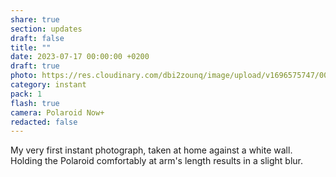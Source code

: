 ```yaml
---
share: true
section: updates
draft: false
title: ""
date: 2023-07-17 00:00:00 +0200
draft: true
photo: https://res.cloudinary.com/dbi2zounq/image/upload/v1696575747/001_phxutv.jpg
category: instant
pack: 1
flash: true
camera: Polaroid Now+
redacted: false
---
```



My very first instant photograph, taken at home against a white wall. Holding the Polaroid comfortably at arm's length results in a slight blur.
